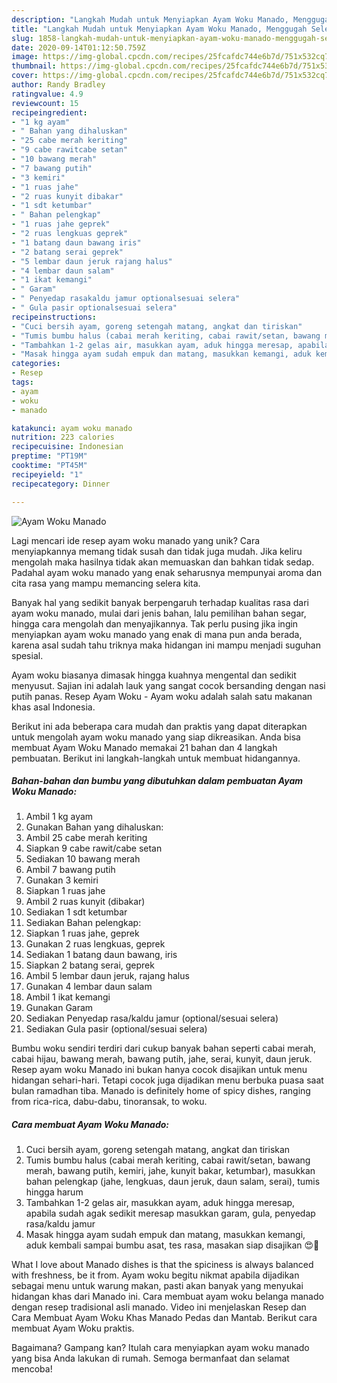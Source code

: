 ```yaml
---
description: "Langkah Mudah untuk Menyiapkan Ayam Woku Manado, Menggugah Selera"
title: "Langkah Mudah untuk Menyiapkan Ayam Woku Manado, Menggugah Selera"
slug: 1858-langkah-mudah-untuk-menyiapkan-ayam-woku-manado-menggugah-selera
date: 2020-09-14T01:12:50.759Z
image: https://img-global.cpcdn.com/recipes/25fcafdc744e6b7d/751x532cq70/ayam-woku-manado-foto-resep-utama.jpg
thumbnail: https://img-global.cpcdn.com/recipes/25fcafdc744e6b7d/751x532cq70/ayam-woku-manado-foto-resep-utama.jpg
cover: https://img-global.cpcdn.com/recipes/25fcafdc744e6b7d/751x532cq70/ayam-woku-manado-foto-resep-utama.jpg
author: Randy Bradley
ratingvalue: 4.9
reviewcount: 15
recipeingredient:
- "1 kg ayam"
- " Bahan yang dihaluskan"
- "25 cabe merah keriting"
- "9 cabe rawitcabe setan"
- "10 bawang merah"
- "7 bawang putih"
- "3 kemiri"
- "1 ruas jahe"
- "2 ruas kunyit dibakar"
- "1 sdt ketumbar"
- " Bahan pelengkap"
- "1 ruas jahe geprek"
- "2 ruas lengkuas geprek"
- "1 batang daun bawang iris"
- "2 batang serai geprek"
- "5 lembar daun jeruk rajang halus"
- "4 lembar daun salam"
- "1 ikat kemangi"
- " Garam"
- " Penyedap rasakaldu jamur optionalsesuai selera"
- " Gula pasir optionalsesuai selera"
recipeinstructions:
- "Cuci bersih ayam, goreng setengah matang, angkat dan tiriskan"
- "Tumis bumbu halus (cabai merah keriting, cabai rawit/setan, bawang merah, bawang putih, kemiri, jahe, kunyit bakar, ketumbar), masukkan bahan pelengkap (jahe, lengkuas, daun jeruk, daun salam, serai), tumis hingga harum"
- "Tambahkan 1-2 gelas air, masukkan ayam, aduk hingga meresap, apabila sudah agak sedikit meresap masukkan garam, gula, penyedap rasa/kaldu jamur"
- "Masak hingga ayam sudah empuk dan matang, masukkan kemangi, aduk kembali sampai bumbu asat, tes rasa, masakan siap disajikan 😍💞"
categories:
- Resep
tags:
- ayam
- woku
- manado

katakunci: ayam woku manado 
nutrition: 223 calories
recipecuisine: Indonesian
preptime: "PT19M"
cooktime: "PT45M"
recipeyield: "1"
recipecategory: Dinner

---
```



![Ayam Woku Manado](https://img-global.cpcdn.com/recipes/25fcafdc744e6b7d/751x532cq70/ayam-woku-manado-foto-resep-utama.jpg)

Lagi mencari ide resep ayam woku manado yang unik? Cara menyiapkannya memang tidak susah dan tidak juga mudah. Jika keliru mengolah maka hasilnya tidak akan memuaskan dan bahkan tidak sedap. Padahal ayam woku manado yang enak seharusnya mempunyai aroma dan cita rasa yang mampu memancing selera kita.

Banyak hal yang sedikit banyak berpengaruh terhadap kualitas rasa dari ayam woku manado, mulai dari jenis bahan, lalu pemilihan bahan segar, hingga cara mengolah dan menyajikannya. Tak perlu pusing jika ingin menyiapkan ayam woku manado yang enak di mana pun anda berada, karena asal sudah tahu triknya maka hidangan ini mampu menjadi suguhan spesial.

Ayam woku biasanya dimasak hingga kuahnya mengental dan sedikit menyusut. Sajian ini adalah lauk yang sangat cocok bersanding dengan nasi putih panas. Resep Ayam Woku - Ayam woku adalah salah satu makanan khas asal Indonesia.


Berikut ini ada beberapa cara mudah dan praktis yang dapat diterapkan untuk mengolah ayam woku manado yang siap dikreasikan. Anda bisa membuat Ayam Woku Manado memakai 21 bahan dan 4 langkah pembuatan. Berikut ini langkah-langkah untuk membuat hidangannya.

<!--inarticleads1-->

##### Bahan-bahan dan bumbu yang dibutuhkan dalam pembuatan Ayam Woku Manado:

1. Ambil 1 kg ayam
1. Gunakan  Bahan yang dihaluskan:
1. Ambil 25 cabe merah keriting
1. Siapkan 9 cabe rawit/cabe setan
1. Sediakan 10 bawang merah
1. Ambil 7 bawang putih
1. Gunakan 3 kemiri
1. Siapkan 1 ruas jahe
1. Ambil 2 ruas kunyit (dibakar)
1. Sediakan 1 sdt ketumbar
1. Sediakan  Bahan pelengkap:
1. Siapkan 1 ruas jahe, geprek
1. Gunakan 2 ruas lengkuas, geprek
1. Sediakan 1 batang daun bawang, iris
1. Siapkan 2 batang serai, geprek
1. Ambil 5 lembar daun jeruk, rajang halus
1. Gunakan 4 lembar daun salam
1. Ambil 1 ikat kemangi
1. Gunakan  Garam
1. Sediakan  Penyedap rasa/kaldu jamur (optional/sesuai selera)
1. Sediakan  Gula pasir (optional/sesuai selera)


Bumbu woku sendiri terdiri dari cukup banyak bahan seperti cabai merah, cabai hijau, bawang merah, bawang putih, jahe, serai, kunyit, daun jeruk. Resep ayam woku Manado ini bukan hanya cocok disajikan untuk menu hidangan sehari-hari. Tetapi cocok juga dijadikan menu berbuka puasa saat bulan ramadhan tiba. Manado is definitely home of spicy dishes, ranging from rica-rica, dabu-dabu, tinoransak, to woku. 

<!--inarticleads2-->

##### Cara membuat Ayam Woku Manado:

1. Cuci bersih ayam, goreng setengah matang, angkat dan tiriskan
1. Tumis bumbu halus (cabai merah keriting, cabai rawit/setan, bawang merah, bawang putih, kemiri, jahe, kunyit bakar, ketumbar), masukkan bahan pelengkap (jahe, lengkuas, daun jeruk, daun salam, serai), tumis hingga harum
1. Tambahkan 1-2 gelas air, masukkan ayam, aduk hingga meresap, apabila sudah agak sedikit meresap masukkan garam, gula, penyedap rasa/kaldu jamur
1. Masak hingga ayam sudah empuk dan matang, masukkan kemangi, aduk kembali sampai bumbu asat, tes rasa, masakan siap disajikan 😍💞


What I love about Manado dishes is that the spiciness is always balanced with freshness, be it from. Ayam woku begitu nikmat apabila dijadikan sebagai menu untuk warung makan, pasti akan banyak yang menyukai hidangan khas dari Manado ini. Cara membuat ayam woku belanga manado dengan resep tradisional asli manado. Video ini menjelaskan Resep dan Cara Membuat Ayam Woku Khas Manado Pedas dan Mantab. Berikut cara membuat Ayam Woku praktis. 

Bagaimana? Gampang kan? Itulah cara menyiapkan ayam woku manado yang bisa Anda lakukan di rumah. Semoga bermanfaat dan selamat mencoba!
